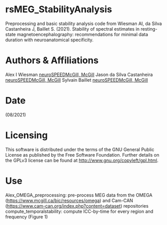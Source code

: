 # rsMEG_StabilityAnalysis
Preprocessing and basic stability analysis code from Wiesman AI, da Silva Castanheira J, Baillet S. (2021). Stability of spectral estimates in resting-state magnetoencephalography: recommendations for minimal data duration with neuroanatomical specificity.

# Authors & Affiliations
Alex I Wiesman [neuroSPEEDMcGill, McGill](https://www.mcgill.ca/bic/research/neurospeed-neural-dynamics-brain-systems-baillet/people)
Jason da Silva Castanheira [neuroSPEEDMcGill, McGill](https://www.mcgill.ca/bic/research/neurospeed-neural-dynamics-brain-systems-baillet/people)
Sylvain Baillet [neuroSPEEDMcGill, McGill](https://www.mcgill.ca/bic/research/neurospeed-neural-dynamics-brain-systems-baillet/people)

# Date
(08/2021)

# Licensing
This software is distributed under the terms of the GNU General Public License as published by the Free Software Foundation. Further details on the GPLv3 license can be found at http://www.gnu.org/copyleft/gpl.html.

# Use
Alex_OMEGA_preprocessing: pre-process MEG data from the OMEGA (https://www.mcgill.ca/bic/resources/omega) and Cam-CAN (https://www.cam-can.org/index.php?content=dataset) repositories
compute_temporalstability: compute ICC-by-time for every region and frequency (Figure 1)
